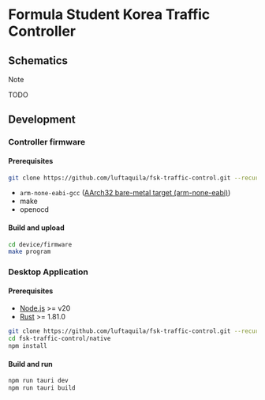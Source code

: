 # Formula Student Korea Traffic Controller

## Schematics

> [!NOTE]
> TODO

## Development

### Controller firmware

#### Prerequisites

```sh
git clone https://github.com/luftaquila/fsk-traffic-control.git --recursive
```

* `arm-none-eabi-gcc` ([AArch32 bare-metal target (arm-none-eabi)](https://developer.arm.com/downloads/-/arm-gnu-toolchain-downloads))
* make
* openocd

#### Build and upload

```sh
cd device/firmware
make program
```

### Desktop Application

#### Prerequisites

* [Node.js](https://nodejs.org/en/download/package-manager) >= v20
* [Rust](https://www.rust-lang.org/tools/install) >= 1.81.0

```sh
git clone https://github.com/luftaquila/fsk-traffic-control.git --recursive
cd fsk-traffic-control/native
npm install
```

#### Build and run

```sh
npm run tauri dev
npm run tauri build
```
